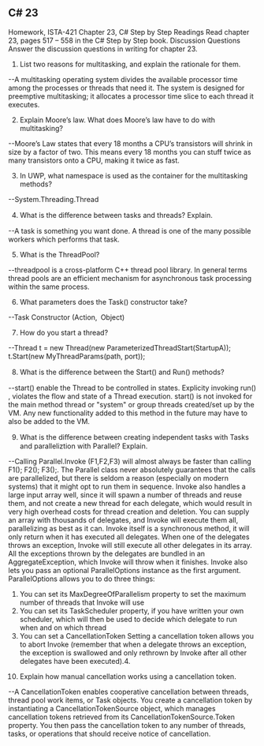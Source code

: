 ﻿C# 23
--
Homework, ISTA-421
Chapter 23, C# Step by Step
Readings
Read chapter 23, pages 517 – 558 in the C# Step by Step book.
Discussion Questions
Answer the discussion questions in writing for chapter 23.
1. List two reasons for multitasking, and explain the rationale for them.

--A multitasking operating system divides the available processor time among the processes or threads that need it. The system is designed for preemptive multitasking; it allocates a processor time slice to each thread it executes.

2. Explain Moore’s law. What does Moore’s law have to do with multitasking?

--Moore’s Law states that every 18 months a CPU’s transistors will shrink in size by a factor of two. This means every 18 months you can stuff twice as many transistors onto a CPU, making it twice as fast. 

3. In UWP, what namespace is used as the container for the multitasking methods?

--System.Threading.Thread

4. What is the diﬀerence between tasks and threads? Explain.

--A task is something you want done.
A thread is one of the many possible workers which performs that task.

5. What is the ThreadPool?

--threadpool is a cross-platform C++ thread pool library. In general terms thread pools are an efficient mechanism for asynchronous task processing within the same process.

6. What parameters does the Task() constructor take?

--Task Constructor (Action<Object>, Object)

7. How do you start a thread?

--Thread t = new Thread(new ParameterizedThreadStart(StartupA));
t.Start(new MyThreadParams(path, port));



8. What is the diﬀerence between the Start() and Run() methods?

--start() enable the Thread to be controlled in states. Explicity invoking run() , violates the flow and state of a Thread execution. 
start() is not invoked for the main method thread or "system" or group threads created/set up by the VM. Any new functionality added to this method in the future may have to also be added to the VM.

9. What is the diﬀerence between creating independent tasks with Tasks and paralleliztion with Parallel? Explain.

--Calling Parallel.Invoke (F1,F2,F3) will almost always be faster than calling F1(); F2(); F3();. The Parallel class never absolutely guarantees that the calls are parallelized, but there is seldom a reason (especially on modern systems) that it might opt to run them in sequence.
Invoke also handles a large input array well, since it will spawn a number of threads and reuse them, and not create a new thread for each delegate, which would result in very high overhead costs for thread creation and deletion. You can supply an array with thousands of delegates, and Invoke will execute them all, parallelizing as best as it can.
Invoke itself is a synchronous method, it will only return when it has executed all delegates.
When one of the delegates throws an exception, Invoke will still execute all other delegates in its array. All the exceptions thrown by the delegates are bundled in an AggregateException, which Invoke will throw when it finishes.
Invoke also lets you pass an optional ParallelOptions instance as the first argument.
ParallelOptions allows you to do three things:
1) You can set its MaxDegreeOfParallelism property to set the maximum number of threads that Invoke will use
2) You can set its TaskScheduler property, if you have written your own scheduler, which will then be used to decide which delegate to run when and on which thread
3) You can set a CancellationToken
Setting a cancellation token allows you to abort Invoke (remember that when a delegate throws an exception, the exception is swallowed and only rethrown by Invoke after all other delegates have been executed).4. 

10. Explain how manual cancellation works using a cancellation token.

--A CancellationToken enables cooperative cancellation between threads, thread pool work items, or Task objects. You create a cancellation token by instantiating a CancellationTokenSource object, which manages cancellation tokens retrieved from its CancellationTokenSource.Token property. You then pass the cancellation token to any number of threads, tasks, or operations that should receive notice of cancellation. 

